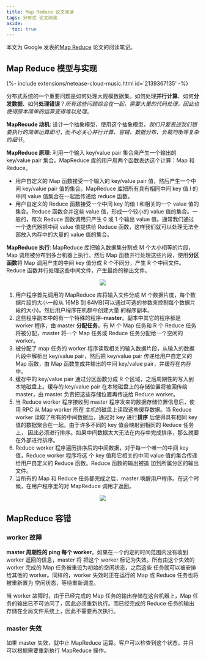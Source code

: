 ```yaml
---
title: Map Reduce 论文阅读
tags: 分布式 论文阅读
aside:
  toc: true
---
```


本文为 Google 发表的[Map Reduce](https://pdos.csail.mit.edu/6.824/papers/mapreduce.pdf) 论文的阅读笔记。

<!--more-->

## Map Reduce 模型与实现

<div>{%- include extensions/netease-cloud-music.html id='2139367135' -%}</div>

分布式系统的一个重要问题是如何处理大规模数据集。如何处理**并行计算**、如何**分发数据**、如何**处理错误**？_所有这些问题综合在一起，需要大量的代码处理，因此也使得原本简单的运算变得难以处理_。

**MapRecude 动机**: 设计一个抽象模型，使用这个抽象模型，_我们只要表述我们想要执行的简单运算即可_，而*不必关心并行计算、容错、数据分布、负载均衡等复杂的细节*。

**MapReduce 原理**: 利用一个输入 key/value pair 集合来产生一个输出的 key/value pair 集合。MapReduce 库的用户用两个函数表达这个计算：Map 和 Reduce。

- 用户自定义的 Map 函数接受一个输入的 key/value pair 值，然后产生一个中间 key/value pair 值的集合。MapReduce 库把所有具有相同中间 key 值 I 的中间 value 值集合在一起后传递给 reduce 函数。
- 用户自定义的 Reduce 函数接受一个中间 key 的值 I 和相关的一个 value 值的集合。Reduce 函数合并这些 value 值，形成一个较小的 value 值的集合。一般的，每次 Reduce 函数调用只产生 0 或 1 个输出 value 值。通常我们通过一个迭代器把中间 value 值提供给 Reduce 函数，这样我们就可以处理无法全部放入内存中的大量的 value 值的集合。

**MapReduce 执行**: MapReduce 库把输入数据集分割成 M 个大小相等的片段，Map 调用被分布到多台机器上执行。然后 Map 函数并行处理这些片段，使用**分区函数**将 Map 调用产生的中间 key 值分成 R 个不同分，产生 R 个中间文件。Reduce 函数并行处理这些中间文件，产生最终的输出文件。

<div  align="center">
<img src= "
https://pictureloomione.oss-cn-beijing.aliyuncs.com/pic/MapReduce%20paper/map_reduce.png
"/>
</div>

1. 用户程序首先调用的 MapReduce 库将输入文件分成 M 个数据片度，每个数据片段的大小一般从
   16MB 到 64MB(可以通过可选的参数来控制每个数据片段的大小)。然后用户程序在机群中创建大量
   的程序副本。
2. 这些程序副本中的有一个特殊的程序–**master**。副本中其它的程序都是 worker 程序，由 master **分配任务**。有 M 个 Map 任务和 R 个 Reduce 任务将被分配，master 将一个 Map 任务或 Reduce 任务分配给一个空闲的 worker。
3. 被分配了 map 任务的 worker 程序读取相关的输入数据片段，从输入的数据片段中解析出 key/value
   pair，然后把 key/value pair 传递给用户自定义的 Map 函数，由 Map 函数生成并输出的中间 key/value
   pair，并缓存在内存中。
4. 缓存中的 key/value pair 通过分区函数分成 R 个区域，之后周期性的写入到本地磁盘上。缓存的
   key/value pair 在本地磁盘上的存储位置将被回传给 master，由 master 负责把这些存储位置再传送给
   Reduce worker。
5. 当 Reduce worker 程序接收到 master 程序发来的数据存储位置信息后，使用 RPC 从 Map worker 所在
   主机的磁盘上读取这些缓存数据。当 Reduce worker 读取了所有的中间数据后，通过对 key 进行**排序**
   后使得具有相同 key 值的数据聚合在一起。由于许多不同的 key 值会映射到相同的 Reduce 任务上，
   因此必须进行排序。如果中间数据太大无法在内存中完成排序，那么就要在外部进行排序。
6. Reduce worker 程序遍历排序后的中间数据，对于每一个唯一的中间 key 值，Reduce worker 程序将这
   个 key 值和它相关的中间 value 值的集合传递给用户自定义的 Reduce 函数。Reduce 函数的输出被追
   加到所属分区的输出文件。
7. 当所有的 Map 和 Reduce 任务都完成之后，master 唤醒用户程序。在这个时候，在用户程序里的对
   MapReduce 调用才返回。

<div  align="center">
<img src= "
https://pictureloomione.oss-cn-beijing.aliyuncs.com/pic/MapReduce%20paper/figure-1.png
"/>
</div>

## MapReduce 容错

### worker 故障

**master 周期性的 ping 每个 worker**。如果在一个约定的时间范围内没有收到 worker 返回的信息，master 将
把这个 worker 标记为失效。所有由这个失效的 worker 完成的 Map 任务被重设为初始的空闲状态，之后这些
任务就可以被安排给其他的 worker。同样的，worker 失效时正在运行的 Map 或 Reduce 任务也将被重新置为
空闲状态，等待重新调度。

当 worker 故障时，由于已经完成的 Map 任务的输出存储在这台机器上，Map 任务的输出已不可访问了，因此必须重新执行。而已经完成的 Reduce 任务的输出存储在全局文件系统上，因此不需要再次执行。

### master 失效

如果 master 失效，就中止 MapReduce 运算。客户可以检查到这个状态，并且可以根据需要重新执行 MapReduce
操作。
